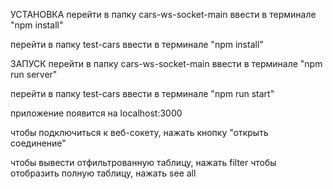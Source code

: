 УСТАНОВКА
перейти в папку cars-ws-socket-main
ввести в терминале "npm install"

перейти в папку test-cars
ввести в терминале "npm install"

ЗАПУСК
перейти в папку cars-ws-socket-main
ввести в терминале "npm run server"

перейти в папку test-cars
ввести в терминале "npm run start"

приложение появится на localhost:3000

чтобы подключиться к веб-сокету, нажать кнопку "открыть соединение"

чтобы вывести отфильтрованную таблицу, нажать filter
чтобы отобразить полную таблицу, нажать see all
